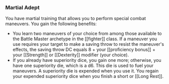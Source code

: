 ### Martial Adept

You have martial training that allows you to perform special combat maneuvers. You gain the following benefits:

- You learn two maneuvers of your choice from among those available to the Battle Master archetype in the [[fighter]] class. If a maneuver you use requires your target to make a saving throw to resist the maneuver's effects, the saving throw DC equals 8 + your [[proficiency bonus]] + your [[Strength]] or [[Dexterity]] modifier (your choice).
- If you already have superiority dice, you gain one more; otherwise, you have one superiority die, which is a d6. This die is used to fuel your maneuvers. A superiority die is expended when you use it. You regain your expended superiority dice when you finish a short or [[Long Rest]].
